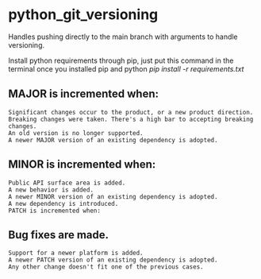 # python_git_versioning
Handles pushing directly to the main branch with arguments to handle versioning. 

Install python requirements through pip, just put this command in the terminal once you installed pip and python
*pip install -r requirements.txt*

## MAJOR is incremented when:
    Significant changes occur to the product, or a new product direction.
    Breaking changes were taken. There's a high bar to accepting breaking changes.
    An old version is no longer supported.
    A newer MAJOR version of an existing dependency is adopted.

## MINOR is incremented when:
    Public API surface area is added.
    A new behavior is added.
    A newer MINOR version of an existing dependency is adopted.
    A new dependency is introduced.
    PATCH is incremented when:

## Bug fixes are made.
    Support for a newer platform is added.
    A newer PATCH version of an existing dependency is adopted.
    Any other change doesn't fit one of the previous cases.